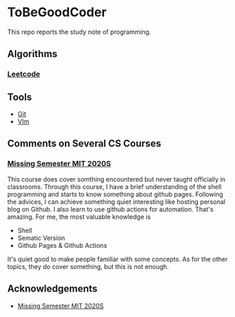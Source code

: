 # ToBeGoodCoder
This repo reports the study note of programming.
## Algorithms
### [Leetcode](Algorithms/LeetCode/LeetCode.md)

## Tools
- [Git](Tools/Git.md)
- [VIm](Tools/Vim.md)

## Comments on Several CS Courses
### [Missing Semester MIT 2020S](https://missing.csail.mit.edu/)
This course does cover somthing encountered but never taught officially in classrooms. Through this course, I have a brief understanding of the shell programming and starts to know something about github pages. Following the advices, I can achieve something quiet interesting like hosting personal blog on Github. I also learn to use github actions for automation. That's amazing. For me, the most valuable knowledge is
- Shell
- Sematic Version
- Github Pages & Github Actions

It's quiet good to make people familiar with some concepts. As for the other topics, they do cover something, but this is not enough. 


## Acknowledgements
+ [Missing Semester MIT 2020S](https://missing.csail.mit.edu/)
